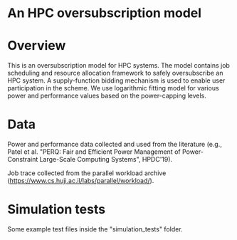 # An HPC oversubscription model

# Overview
This is an oversubscription model for HPC systems. The model contains job
scheduling and resource allocation framework to safely oversubscribe an HPC
system. A supply-function bidding mechanism is used to enable user
participation in the scheme. We use logarithmic fitting model for various power
and performance values based on the power-capping levels.

# Data
Power and performance data collected and used from the literature (e.g., Patel
et al. "PERQ: Fair and Efficient Power Management of Power-Constraint
Large-Scale Computing Systems", HPDC'19).

Job trace collected from the parallel workload archive
(https://www.cs.huji.ac.il/labs/parallel/workload/).

# Simulation tests
Some example test files inside the "simulation_tests" folder.
